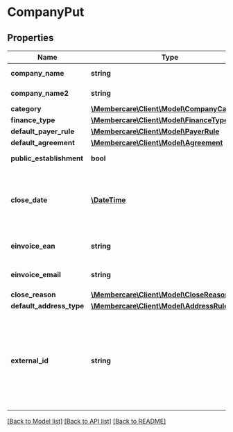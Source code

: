 # CompanyPut

## Properties
Name | Type | Description | Notes
------------ | ------------- | ------------- | -------------
**company_name** | **string** | The name of the company | [optional] 
**company_name2** | **string** | The name2 of the company | [optional] 
**category** | [**\Membercare\Client\Model\CompanyCategory**](CompanyCategory.md) |  | [optional] 
**finance_type** | [**\Membercare\Client\Model\FinanceType**](FinanceType.md) |  | [optional] 
**default_payer_rule** | [**\Membercare\Client\Model\PayerRule**](PayerRule.md) |  | [optional] 
**default_agreement** | [**\Membercare\Client\Model\Agreement**](Agreement.md) |  | [optional] 
**public_establishment** | **bool** | Public Establishment | [optional] 
**close_date** | [**\DateTime**](\DateTime.md) | The day the unit was closed.  Value is ignored when creating or updating! | [optional] 
**einvoice_ean** | **string** | Ean for electronic invoicing | [optional] 
**einvoice_email** | **string** | Email for electronic invoicing | [optional] 
**close_reason** | [**\Membercare\Client\Model\CloseReason**](CloseReason.md) |  | [optional] 
**default_address_type** | [**\Membercare\Client\Model\AddressRule**](AddressRule.md) |  | [optional] 
**external_id** | **string** | Id that comes from an external source to identify a member that exists both in Membercare and in another system | [optional] 

[[Back to Model list]](../../README.md#documentation-for-models) [[Back to API list]](../../README.md#documentation-for-api-endpoints) [[Back to README]](../../README.md)

